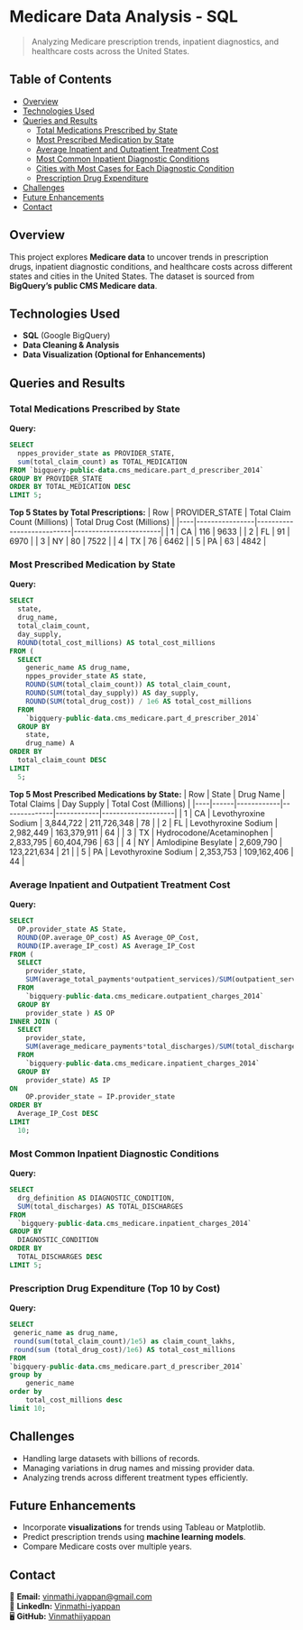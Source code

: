 # Medicare Data Analysis - SQL

> Analyzing Medicare prescription trends, inpatient diagnostics, and healthcare costs across the United States.

## Table of Contents
* [Overview](#overview)
* [Technologies Used](#technologies-used)
* [Queries and Results](#queries-and-results)
  * [Total Medications Prescribed by State](#total-medications-prescribed-by-state)
  * [Most Prescribed Medication by State](#most-prescribed-medication-by-state)
  * [Average Inpatient and Outpatient Treatment Cost](#average-inpatient-and-outpatient-treatment-cost)
  * [Most Common Inpatient Diagnostic Conditions](#most-common-inpatient-diagnostic-conditions)
  * [Cities with Most Cases for Each Diagnostic Condition](#cities-with-most-cases-for-each-diagnostic-condition)
  * [Prescription Drug Expenditure](#prescription-drug-expenditure)
* [Challenges](#challenges)
* [Future Enhancements](#future-enhancements)
* [Contact](#contact)

## Overview
This project explores **Medicare data** to uncover trends in prescription drugs, inpatient diagnostic conditions, and healthcare costs across different states and cities in the United States. The dataset is sourced from **BigQuery’s public CMS Medicare data**.

## Technologies Used
- **SQL** (Google BigQuery)
- **Data Cleaning & Analysis**
- **Data Visualization (Optional for Enhancements)**

## Queries and Results

### Total Medications Prescribed by State
**Query:**
```sql
SELECT
  nppes_provider_state as PROVIDER_STATE,
  sum(total_claim_count) as TOTAL_MEDICATION
FROM `bigquery-public-data.cms_medicare.part_d_prescriber_2014`
GROUP BY PROVIDER_STATE
ORDER BY TOTAL_MEDICATION DESC
LIMIT 5;
```

**Top 5 States by Total Prescriptions:**
| Row | PROVIDER_STATE | Total Claim Count (Millions) | Total Drug Cost (Millions) |
|----|----------------|---------------------------|------------------------|
| 1  | CA            | 116                       | 9633                   |
| 2  | FL            | 91                        | 6970                   |
| 3  | NY            | 80                        | 7522                   |
| 4  | TX            | 76                        | 6462                   |
| 5  | PA            | 63                        | 4842                   |

### Most Prescribed Medication by State
**Query:**
```sql
SELECT
  state,
  drug_name,
  total_claim_count,
  day_supply,
  ROUND(total_cost_millions) AS total_cost_millions
FROM (
  SELECT
    generic_name AS drug_name,
    nppes_provider_state AS state,
    ROUND(SUM(total_claim_count)) AS total_claim_count,
    ROUND(SUM(total_day_supply)) AS day_supply,
    ROUND(SUM(total_drug_cost)) / 1e6 AS total_cost_millions
  FROM
    `bigquery-public-data.cms_medicare.part_d_prescriber_2014`
  GROUP BY
    state,
    drug_name) A
ORDER BY
  total_claim_count DESC
LIMIT
  5;
```

**Top 5 Most Prescribed Medications by State:**
| Row | State | Drug Name | Total Claims | Day Supply | Total Cost (Millions) |
|----|------|------------|--------------|------------|--------------------|
| 1  | CA   | Levothyroxine Sodium | 3,844,722  | 211,726,348 | 78 |
| 2  | FL   | Levothyroxine Sodium | 2,982,449  | 163,379,911 | 64 |
| 3  | TX   | Hydrocodone/Acetaminophen | 2,833,795 | 60,404,796  | 63 |
| 4  | NY   | Amlodipine Besylate  | 2,609,790  | 123,221,634 | 21 |
| 5  | PA   | Levothyroxine Sodium | 2,353,753  | 109,162,406 | 44 |

### Average Inpatient and Outpatient Treatment Cost
**Query:**
```sql
SELECT
  OP.provider_state AS State,
  ROUND(OP.average_OP_cost) AS Average_OP_Cost,
  ROUND(IP.average_IP_cost) AS Average_IP_Cost
FROM (
  SELECT
    provider_state,
    SUM(average_total_payments*outpatient_services)/SUM(outpatient_services) AS average_OP_cost
  FROM
    `bigquery-public-data.cms_medicare.outpatient_charges_2014`
  GROUP BY
    provider_state ) AS OP
INNER JOIN (
  SELECT
    provider_state,
    SUM(average_medicare_payments*total_discharges)/SUM(total_discharges) AS average_IP_cost
  FROM
    `bigquery-public-data.cms_medicare.inpatient_charges_2014`
  GROUP BY
    provider_state) AS IP
ON
    OP.provider_state = IP.provider_state
ORDER BY
  Average_IP_Cost DESC
LIMIT
  10;
```

### Most Common Inpatient Diagnostic Conditions
**Query:**
```sql
SELECT
  drg_definition AS DIAGNOSTIC_CONDITION,
  SUM(total_discharges) AS TOTAL_DISCHARGES
FROM
  `bigquery-public-data.cms_medicare.inpatient_charges_2014`
GROUP BY
  DIAGNOSTIC_CONDITION
ORDER BY
  TOTAL_DISCHARGES DESC
LIMIT 5;
```

### Prescription Drug Expenditure (Top 10 by Cost)
**Query:**
```sql
SELECT
 generic_name as drug_name,
 round(sum(total_claim_count)/1e5) as claim_count_lakhs,
 round(sum (total_drug_cost)/1e6) AS total_cost_millions
FROM
`bigquery-public-data.cms_medicare.part_d_prescriber_2014`
group by
    generic_name
order by
    total_cost_millions desc
limit 10;
```

## Challenges
- Handling large datasets with billions of records.
- Managing variations in drug names and missing provider data.
- Analyzing trends across different treatment types efficiently.

## Future Enhancements
- Incorporate **visualizations** for trends using Tableau or Matplotlib.
- Predict prescription trends using **machine learning models**.
- Compare Medicare costs over multiple years.

## Contact
📧 **Email:** [vinmathi.iyappan@gmail.com](mailto:vinmathi.iyappan@gmail.com)  
🔗 **LinkedIn:** [Vinmathi-iyappan](https://linkedin.com/in//vinmathi-iyappan/)  
🖥 **GitHub:** [Vinmathiiyappan](https://github.com/Vinmathiiyappan)


